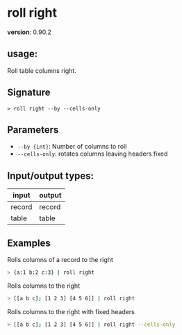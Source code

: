 # roll right

**version**: 0.90.2

## **usage**:

Roll table columns right.

## Signature

`> roll right --by --cells-only`

## Parameters

- `--by {int}`: Number of columns to roll
- `--cells-only`: rotates columns leaving headers fixed

## Input/output types:

| input  | output |
| ------ | ------ |
| record | record |
| table  | table  |

## Examples

Rolls columns of a record to the right

```bash
> {a:1 b:2 c:3} | roll right
```

Rolls columns to the right

```bash
> [[a b c]; [1 2 3] [4 5 6]] | roll right
```

Rolls columns to the right with fixed headers

```bash
> [[a b c]; [1 2 3] [4 5 6]] | roll right --cells-only
```
